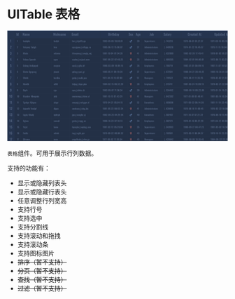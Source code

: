 
# UITable 表格

![table](img/table.png)

`表格`组件。可用于展示行列数据。

支持的功能有：

* 显示或隐藏列表头
* 显示或隐藏行表头
* 任意调整行列宽高
* 支持行号
* 支持选中
* 支持分割线
* 支持滚动和拖拽
* 支持滚动条
* 支持图标图片
* <del>排序（暂不支持）</del>
* <del>分页（暂不支持）</del>
* <del>查找（暂不支持）</del>
* <del>过滤（暂不支持）</del>